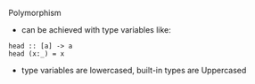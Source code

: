 Polymorphism
 - can be achieved with type variables like:
 ```
head :: [a] -> a
head (x:_) = x
 ```
 - type variables are lowercased, built-in types are Uppercased
